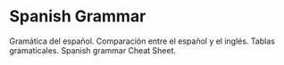 # Spanish Grammar

Gramática del español.
Comparación entre el español y el inglés.
Tablas gramaticales.
Spanish grammar Cheat Sheet.
